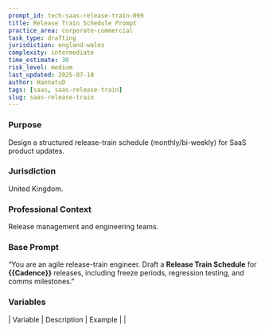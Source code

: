 ```yaml
---
prompt_id: tech-saas-release-train-099
title: Release Train Schedule Prompt
practice_area: corporate-commercial
task_type: drafting
jurisdiction: england-wales
complexity: intermediate
time_estimate: 30
risk_level: medium
last_updated: 2025-07-10
author: HannatuD
tags: [saas, saas-release-train]
slug: saas-release-train
---
```


### Purpose  
Design a structured release-train schedule (monthly/bi-weekly) for SaaS product updates.

### Jurisdiction  
United Kingdom.

### Professional Context  
Release management and engineering teams.

### Base Prompt  
“You are an agile release-train engineer. Draft a **Release Train Schedule** for **{{Cadence}}** releases, including freeze periods, regression testing, and comms milestones.”

### Variables  
| Variable | Description | Example |
|
